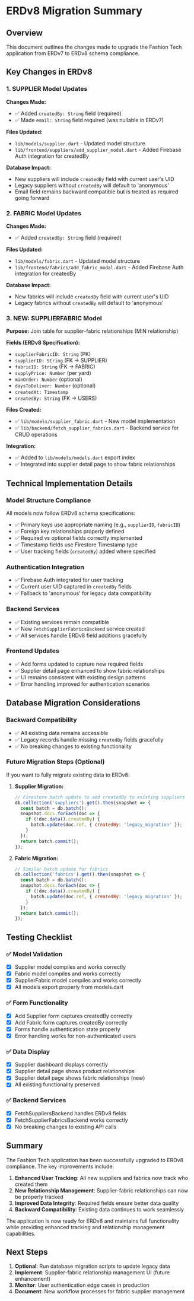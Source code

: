 # ERDv8 Migration Summary

## Overview
This document outlines the changes made to upgrade the Fashion Tech application from ERDv7 to ERDv8 schema compliance.

## Key Changes in ERDv8

### 1. SUPPLIER Model Updates
**Changes Made:**
- ✅ Added `createdBy: String` field (required)
- ✅ Made `email: String` field required (was nullable in ERDv7)

**Files Updated:**
- `lib/models/supplier.dart` - Updated model structure
- `lib/frontend/suppliers/add_supplier_modal.dart` - Added Firebase Auth integration for createdBy

**Database Impact:**
- New suppliers will include `createdBy` field with current user's UID
- Legacy suppliers without `createdBy` will default to 'anonymous'
- Email field remains backward compatible but is treated as required going forward

### 2. FABRIC Model Updates
**Changes Made:**
- ✅ Added `createdBy: String` field (required)

**Files Updated:**
- `lib/models/fabric.dart` - Updated model structure
- `lib/frontend/fabrics/add_fabric_modal.dart` - Added Firebase Auth integration for createdBy

**Database Impact:**
- New fabrics will include `createdBy` field with current user's UID
- Legacy fabrics without `createdBy` will default to 'anonymous'

### 3. NEW: SUPPLIERFABRIC Model
**Purpose:** Join table for supplier-fabric relationships (M:N relationship)

**Fields (ERDv8 Specification):**
- `supplierFabricID: String` (PK)
- `supplierID: String` (FK → SUPPLIER)
- `fabricID: String` (FK → FABRIC)
- `supplyPrice: Number` (per yard)
- `minOrder: Number` (optional)
- `daysToDeliver: Number` (optional)
- `createdAt: Timestamp`
- `createdBy: String` (FK → USERS)

**Files Created:**
- ✅ `lib/models/supplier_fabric.dart` - New model implementation
- ✅ `lib/backend/fetch_supplier_fabrics.dart` - Backend service for CRUD operations

**Integration:**
- ✅ Added to `lib/models/models.dart` export index
- ✅ Integrated into supplier detail page to show fabric relationships

## Technical Implementation Details

### Model Structure Compliance
All models now follow ERDv8 schema specifications:
- ✅ Primary keys use appropriate naming (e.g., `supplierID`, `fabricID`)
- ✅ Foreign key relationships properly defined
- ✅ Required vs optional fields correctly implemented
- ✅ Timestamp fields use Firestore Timestamp type
- ✅ User tracking fields (`createdBy`) added where specified

### Authentication Integration
- ✅ Firebase Auth integrated for user tracking
- ✅ Current user UID captured in `createdBy` fields
- ✅ Fallback to 'anonymous' for legacy data compatibility

### Backend Services
- ✅ Existing services remain compatible
- ✅ New `FetchSupplierFabricsBackend` service created
- ✅ All services handle ERDv8 field additions gracefully

### Frontend Updates
- ✅ Add forms updated to capture new required fields
- ✅ Supplier detail page enhanced to show fabric relationships
- ✅ UI remains consistent with existing design patterns
- ✅ Error handling improved for authentication scenarios

## Database Migration Considerations

### Backward Compatibility
- ✅ All existing data remains accessible
- ✅ Legacy records handle missing `createdBy` fields gracefully
- ✅ No breaking changes to existing functionality

### Future Migration Steps (Optional)
If you want to fully migrate existing data to ERDv8:

1. **Supplier Migration:**
   ```javascript
   // Firestore batch update to add createdBy to existing suppliers
   db.collection('suppliers').get().then(snapshot => {
     const batch = db.batch();
     snapshot.docs.forEach(doc => {
       if (!doc.data().createdBy) {
         batch.update(doc.ref, { createdBy: 'legacy_migration' });
       }
     });
     return batch.commit();
   });
   ```

2. **Fabric Migration:**
   ```javascript
   // Similar batch update for fabrics
   db.collection('fabrics').get().then(snapshot => {
     const batch = db.batch();
     snapshot.docs.forEach(doc => {
       if (!doc.data().createdBy) {
         batch.update(doc.ref, { createdBy: 'legacy_migration' });
       }
     });
     return batch.commit();
   });
   ```

## Testing Checklist

### ✅ Model Validation
- [x] Supplier model compiles and works correctly
- [x] Fabric model compiles and works correctly  
- [x] SupplierFabric model compiles and works correctly
- [x] All models export properly from models.dart

### ✅ Form Functionality
- [x] Add Supplier form captures createdBy correctly
- [x] Add Fabric form captures createdBy correctly
- [x] Forms handle authentication state properly
- [x] Error handling works for non-authenticated users

### ✅ Data Display
- [x] Supplier dashboard displays correctly
- [x] Supplier detail page shows product relationships
- [x] Supplier detail page shows fabric relationships (new)
- [x] All existing functionality preserved

### ✅ Backend Services
- [x] FetchSuppliersBackend handles ERDv8 fields
- [x] FetchSupplierFabricsBackend works correctly
- [x] No breaking changes to existing API calls

## Summary

The Fashion Tech application has been successfully upgraded to ERDv8 compliance. The key improvements include:

1. **Enhanced User Tracking**: All new suppliers and fabrics now track who created them
2. **New Relationship Management**: Supplier-fabric relationships can now be properly tracked
3. **Improved Data Integrity**: Required fields ensure better data quality
4. **Backward Compatibility**: Existing data continues to work seamlessly

The application is now ready for ERDv8 and maintains full functionality while providing enhanced tracking and relationship management capabilities.

## Next Steps

1. **Optional**: Run database migration scripts to update legacy data
2. **Implement**: Supplier-fabric relationship management UI (future enhancement)
3. **Monitor**: User authentication edge cases in production
4. **Document**: New workflow processes for fabric supplier management
